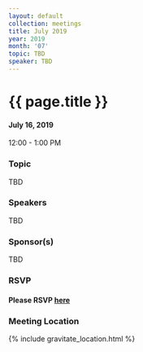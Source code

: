 ```yaml
---
layout: default
collection: meetings
title: July 2019
year: 2019
month: '07'
topic: TBD
speaker: TBD
---
```


# {{ page.title }}

#### July 16, 2019
12:00 - 1:00 PM

### Topic

TBD

### Speakers

TBD

### Sponsor(s)

TBD

### RSVP

#### Please RSVP [here](https://iowaruby-jul-2019.eventbrite.com)

### Meeting Location
{% include gravitate_location.html %}
